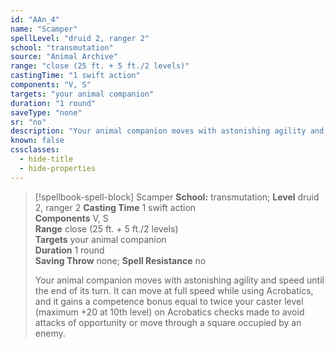 ```yaml
---
id: "AAn_4"
name: "Scamper"
spellLevel: "druid 2, ranger 2"
school: "transmutation"
source: "Animal Archive"
range: "close (25 ft. + 5 ft./2 levels)"
castingTime: "1 swift action"
components: "V, S"
targets: "your animal companion"
duration: "1 round"
saveType: "none"
sr: "no"
description: "Your animal companion moves with astonishing agility and speed until the end of its turn. It can move at full speed while using Acrobatics, and it gains a competence bonus equal to twice your caster level (maximum +20 at 10th level) on Acrobatics checks made to avoid attacks of opportunity or move through a square occupied by an enemy."
known: false
cssclasses:
  - hide-title
  - hide-properties
---
```


> [!spellbook-spell-block] Scamper
> **School:** transmutation; **Level** druid 2, ranger 2
> **Casting Time** 1 swift action  
> **Components** V, S  
> **Range** close (25 ft. + 5 ft./2 levels)  
> **Targets** your animal companion  
> **Duration** 1 round  
> **Saving Throw** none; **Spell Resistance** no
> 
> Your animal companion moves with astonishing agility and speed until the end of its turn. It can move at full speed while using Acrobatics, and it gains a competence bonus equal to twice your caster level (maximum +20 at 10th level) on Acrobatics checks made to avoid attacks of opportunity or move through a square occupied by an enemy.